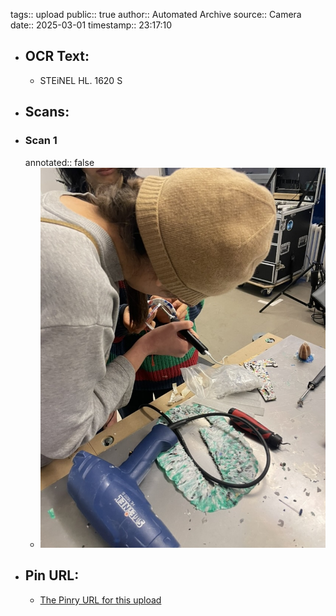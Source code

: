 tags:: upload
public:: true
author:: Automated Archive
source:: Camera
date:: 2025-03-01
timestamp:: 23:17:10

- ## OCR Text:
	- STEiNEL
	  HL. 1620 S
- ## Scans:
- ### Scan 1
  annotated:: false
	- ![./assets/scans/2025-03-01T23-17-10-6841.jpg](./assets/scans/2025-03-01T23-17-10-6841.jpg)
- ## Pin URL:
	- [The Pinry URL for this upload](https://pinry.petau.net/pins/227/)